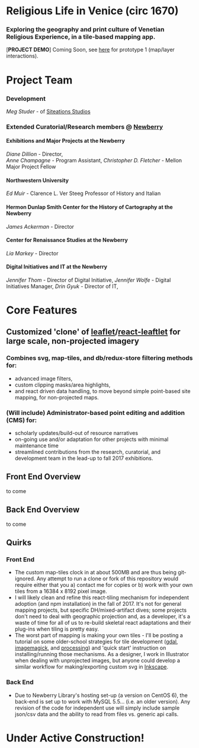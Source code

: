# Religious Life in Venice (circ 1670)

### Exploring the geography and print culture of Venetian Religious Experience, in a tile-based mapping app.

[**PROJECT DEMO**] Coming Soon, see [here](https://vimeo.com/216349652) for prototype 1 (map/layer interactions).  

# Project Team
### Development 

*Meg Studer* - of [Siteations Studios](www.siteations.com)

### Extended Curatorial/Research members @ [Newberry](https://www.newberry.org/staffdepartment-directory)

#### Exhibitions and Major Projects at the Newberry
*Diane Dillion* - Director,  
*Anne Champagne* - Program Assistant, 
*Christopher D. Fletcher* - Mellon Major Project Fellow

#### Northwestern University 
*Ed Muir* - Clarence L. Ver Steeg Professor of History and Italian

#### Hermon Dunlap Smith Center for the History of Cartography at the Newberry
*James Ackerman* - Director

#### Center for Renaissance Studies at the Newberry
*Lia Markey* - Director

#### Digital Initiatives and IT at the Newberry
*Jennifer Thom* - Director of Digital Initiative,
*Jennifer Wolfe* - Digital Initiatives Manager, 
*Drin Gyuk* - Director of IT,


# Core Features

## Customized 'clone' of [leaflet](http://leafletjs.com/)/[react-leaftlet](https://github.com/PaulLeCam/react-leaflet) for large scale, non-projected imagery 

### Combines svg, map-tiles, and db/redux-store filtering methods for:
+ advanced image filters, 
+ custom clipping masks/area highlights, 
+ and react driven data handling, to move beyond simple point-based site mapping, for non-projected maps.

### (Will include) Administrator-based point editing and addition (CMS) for:
+ scholarly updates/build-out of resource narratives
+ on-going use and/or adaptation for other projects with minimal maintenance time
+ streamlined contributions from the research, curatorial, and development team in the lead-up to fall 2017 exhibitions.

## Front End Overview
to come

## Back End Overview
to come

## Quirks
### Front End
+ The custom map-tiles clock in at about 500MB and are thus being git-ignored. Any attempt to run a clone or fork of this repository would require either that you a) contact me for copies or b) work with your own tiles from a 16384 x 8192 pixel image. 
+ I will likely clean and refine this react-tiling mechanism for independent adoption (and npm installation) in the fall of 2017. It's not for general mapping projects, but specific DH/mixed-artifact dives; some projects don't need to deal with geographic projection and, as a developer, it's a waste of time for all of us to re-build skeletal react adaptations and their plug-ins when tiling is pretty easy. 
+ The worst part of mapping is making your own tiles - I'll be posting a tutorial on some older-school strategies for tile development ([gdal](http://www.gdal.org/), [imagemagick](https://www.imagemagick.org/script/index.php), and [processing](https://processing.org/)) and 'quick start' instruction on installing/running those mechanisms. As a designer, I work in Illustrator when dealing with unprojected images, but anyone could develop a similar workflow for making/exporting custom svg in [Inkscape](https://inkscape.org/en/).
### Back End 
+ Due to Newberry Library's hosting set-up (a version on CentOS 6), the back-end is set up to work with MySQL 5.5... (i.e. an older version). Any revision of the code for independent use will simply include sample json/csv data and the ability to read from files vs. generic api calls.

# Under Active Construction! 

